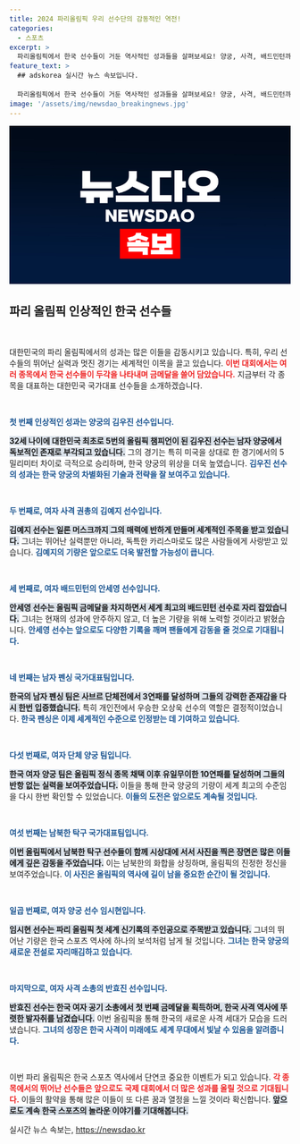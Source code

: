 ```yaml
---
title: 2024 파리올림픽 우리 선수단의 감동적인 역전!
categories:
  - 스포츠
excerpt: >
  파리올림픽에서 한국 선수들이 거둔 역사적인 성과들을 살펴보세요! 양궁, 사격, 배드민턴까지, 독특한 이야기를 통해 이목을 사로잡은 챔피언들에 대한 흥미로운 사실을 만나볼 수 있습니다.
feature_text: >
  ## adskorea 실시간 뉴스 속보입니다.

  파리올림픽에서 한국 선수들이 거둔 역사적인 성과들을 살펴보세요! 양궁, 사격, 배드민턴까지, 독특한 이야기를 통해 이목을 사로잡은 챔피언들에 대한 흥미로운 사실을 만나볼 수 있습니다.
image: '/assets/img/newsdao_breakingnews.jpg'
---
```


<p><img src="/assets/img/newsdao_breakingnews.jpg" alt="adskorea 속보" /></p>

<h2 data-ke-size="size26">파리 올림픽 인상적인 한국 선수들</h2>

<p data-ke-size="size16">&nbsp;</p>

<p>대한민국의 파리 올림픽에서의 성과는 많은 이들을 감동시키고 있습니다. 특히, 우리 선수들의 뛰어난 실력과 멋진 경기는 세계적인 이목을 끌고 있습니다. <b><span style="color: #ee2323;">이번 대회에서는 여러 종목에서 한국 선수들이 두각을 나타내며 금메달을 쓸어 담았습니다.</span></b> 지금부터 각 종목을 대표하는 대한민국 국가대표 선수들을 소개하겠습니다.</p>

<p data-ke-size="size16">&nbsp;</p>

<p><b><span style="color: #1a5490;">첫 번째 인상적인 성과는 양궁의 김우진 선수입니다.</span></b></p>

<p><b><span style="background-color: #21538527;">32세 나이에 대한민국 최초로 5번의 올림픽 챔피언이 된 김우진 선수는 남자 양궁에서 독보적인 존재로 부각되고 있습니다.</span></b> 그의 경기는 특히 미국을 상대로 한 경기에서의 5밀리미터 차이로 극적으로 승리하며, 한국 양궁의 위상을 더욱 높였습니다. <b><span style="color: #1a5490;">김우진 선수의 성과는 한국 양궁의 차별화된 기술과 전략을 잘 보여주고 있습니다.</span></b></p>

<p data-ke-size="size16">&nbsp;</p>

<p><b><span style="color: #1a5490;">두 번째로, 여자 사격 권총의 김예지 선수입니다.</span></b></p>

<p><b><span style="background-color: #21538527;">김예지 선수는 일론 머스크까지 그의 매력에 반하게 만들며 세계적인 주목을 받고 있습니다.</span></b> 그녀는 뛰어난 실력뿐만 아니라, 독특한 카리스마로도 많은 사람들에게 사랑받고 있습니다. <b><span style="color: #1a5490;">김예지의 기량은 앞으로도 더욱 발전할 가능성이 큽니다.</span></b></p>

<p data-ke-size="size16">&nbsp;</p>

<p><b><span style="color: #1a5490;">세 번째로, 여자 배드민턴의 안세영 선수입니다.</span></b></p>

<p><b><span style="background-color: #21538527;">안세영 선수는 올림픽 금메달을 차지하면서 세계 최고의 배드민턴 선수로 자리 잡았습니다.</span></b> 그녀는 현재의 성과에 안주하지 않고, 더 높은 기량을 위해 노력할 것이라고 밝혔습니다. <b><span style="color: #1a5490;">안세영 선수는 앞으로도 다양한 기록을 깨며 팬들에게 감동을 줄 것으로 기대됩니다.</span></b></p>

<p data-ke-size="size16">&nbsp;</p>

<p><b><span style="color: #1a5490;">네 번째는 남자 펜싱 국가대표팀입니다.</span></b></p>

<p><b><span style="background-color: #21538527;">한국의 남자 펜싱 팀은 사브르 단체전에서 3연패를 달성하며 그들의 강력한 존재감을 다시 한번 입증했습니다.</span></b> 특히 개인전에서 우승한 오상욱 선수의 역할은 결정적이었습니다. <b><span style="color: #1a5490;">한국 펜싱은 이제 세계적인 수준으로 인정받는 데 기여하고 있습니다.</span></b></p>

<p data-ke-size="size16">&nbsp;</p>

<p><b><span style="color: #1a5490;">다섯 번째로, 여자 단체 양궁 팀입니다.</span></b></p>

<p><b><span style="background-color: #21538527;">한국 여자 양궁 팀은 올림픽 정식 종목 채택 이후 유일무이한 10연패를 달성하며 그들의 반항 없는 실력을 보여주었습니다.</span></b> 이들을 통해 한국 양궁의 기량이 세계 최고의 수준임을 다시 한번 확인할 수 있었습니다. <b><span style="color: #1a5490;">이들의 도전은 앞으로도 계속될 것입니다.</span></b></p>

<p data-ke-size="size16">&nbsp;</p>

<p><b><span style="color: #1a5490;">여섯 번째는 남북한 탁구 국가대표팀입니다.</span></b></p>

<p><b><span style="background-color: #21538527;">이번 올림픽에서 남북한 탁구 선수들이 함께 시상대에 서서 사진을 찍은 장면은 많은 이들에게 깊은 감동을 주었습니다.</span></b> 이는 남북한의 화합을 상징하며, 올림픽의 진정한 정신을 보여주었습니다. <b><span style="color: #1a5490;">이 사진은 올림픽의 역사에 길이 남을 중요한 순간이 될 것입니다.</span></b></p>

<p data-ke-size="size16">&nbsp;</p>

<p><b><span style="color: #1a5490;">일곱 번째로, 여자 양궁 선수 임시현입니다.</span></b></p>

<p><b><span style="background-color: #21538527;">임시현 선수는 파리 올림픽 첫 세계 신기록의 주인공으로 주목받고 있습니다.</span></b> 그녀의 뛰어난 기량은 한국 스포츠 역사에 하나의 보석처럼 남게 될 것입니다. <b><span style="color: #1a5490;">그녀는 한국 양궁의 새로운 전설로 자리매김하고 있습니다.</span></b></p>

<p data-ke-size="size16">&nbsp;</p>

<p><b><span style="color: #1a5490;">마지막으로, 여자 사격 소총의 반효진 선수입니다.</span></b></p>

<p><b><span style="background-color: #21538527;">반효진 선수는 한국 여자 공기 소총에서 첫 번째 금메달을 획득하며, 한국 사격 역사에 뚜렷한 발자취를 남겼습니다.</span></b> 이번 올림픽을 통해 한국의 새로운 사격 세대가 모습을 드러냈습니다. <b><span style="color: #1a5490;">그녀의 성장은 한국 사격이 미래에도 세계 무대에서 빛날 수 있음을 알려줍니다.</span></b></p>

<p data-ke-size="size16">&nbsp;</p>

<p>이번 파리 올림픽은 한국 스포츠 역사에서 단연코 중요한 이벤트가 되고 있습니다. <b><span style="color: #ee2323;">각 종목에서의 뛰어난 선수들은 앞으로도 국제 대회에서 더 많은 성과를 올릴 것으로 기대됩니다.</span></b> 이들의 활약을 통해 많은 이들이 또 다른 꿈과 열정을 느낄 것이라 확신합니다. <b><span style="background-color: #21538527;">앞으로도 계속 한국 스포츠의 놀라운 이야기를 기대해봅니다.</span></b></p>
실시간 뉴스 속보는, <a href="https://newsdao.kr" rel="dofollow">https://newsdao.kr</a>


